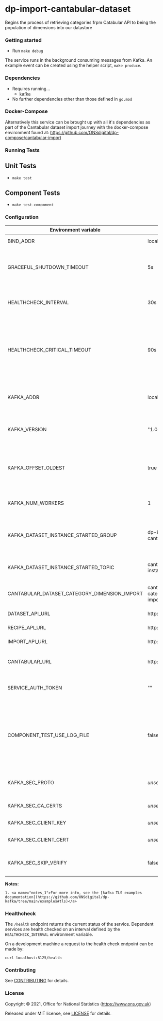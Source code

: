 dp-import-cantabular-dataset
================
Begins the process of retrieving categories frpm Catabular API to being the population of dimensions into our datastore

### Getting started

* Run `make debug`

The service runs in the background consuming messages from Kafka.
An example event can be created using the helper script, `make produce`.

### Dependencies

* Requires running…
  * [kafka](https://github.com/ONSdigital/dp/blob/main/guides/INSTALLING.md#prerequisites)
* No further dependencies other than those defined in `go.mod`

### Docker-Compose ###

Alternatively this service can be brought up with all it's dependencies as part of the
Cantabular dataset import journey with the docker-compose environment found at:
https://github.com/ONSdigital/dp-compose/cantabular-import

### Running Tests ###

## Unit Tests ##

* `make test`

## Component Tests ##

* `make test-component`

### Configuration

| Environment variable                         | Default                                      | Description
| ----------------------------                 | ---------------------------------            | -----------
| BIND_ADDR                                    | localhost:26100                              | The host and port to bind to
| GRACEFUL_SHUTDOWN_TIMEOUT                    | 5s                                           | The graceful shutdown timeout in seconds (`time.Duration` format)
| HEALTHCHECK_INTERVAL                         | 30s                                          | Time between self-healthchecks (`time.Duration` format)
| HEALTHCHECK_CRITICAL_TIMEOUT                 | 90s                                          | Time to wait until an unhealthy dependent propagates its state to make this app unhealthy (`time.Duration` format)
| KAFKA_ADDR                                   | localhost:9092                               | The kafka broker addresses (can be comma separated)
| KAFKA_VERSION                                | "1.0.2"                                      | The kafka version that this service expects to connect to
| KAFKA_OFFSET_OLDEST                          | true                                         | Start processing Kafka messages in order from the oldest in the queue
| KAFKA_NUM_WORKERS                            | 1                                            | The maximum number of parallel kafka consumers
| KAFKA_DATASET_INSTANCE_STARTED_GROUP         | dp-import-cantabular-dataset                 | The consumer group this application to consume ImageUploaded messages
| KAFKA_DATASET_INSTANCE_STARTED_TOPIC         | cantabular-dataset-instance-started          | The name of the topic to consume messages from
| CANTABULAR_DATASET_CATEGORY_DIMENSION_IMPORT | cantabular-dataset-category-dimension-import | The name of the topic to produce messages to
| DATASET_API_URL                              | http://localhost:22000                       | HOST URL for dp-dataset-api
| RECIPE_API_URL                               | http://localhost:22300                       | HOST URL for dp-recipe-api
| IMPORT_API_URL                               | http://localhost:21800                       | HOST URL for dp-import-api
| CANTABULAR_URL                               | http://localhost:8491                        | HOST URL for dp-cantabular-server
| SERVICE_AUTH_TOKEN                           | ""                                           | Service auth token for authorizing requests
| COMPONENT_TEST_USE_LOG_FILE                  | false                                        | Output component test logs to temporary file instead of stdout. Used for displaying output for component tests in Concourse.
| KAFKA_SEC_PROTO                              | _unset_                                      | if set to `TLS`, kafka connections will use TLS [[1]](#notes_1)
| KAFKA_SEC_CA_CERTS                           | _unset_                                      | CA cert chain for the server cert [[1]](#notes_1)
| KAFKA_SEC_CLIENT_KEY                         | _unset_                                      | PEM for the client key [[1]](#notes_1)
| KAFKA_SEC_CLIENT_CERT                        | _unset_                                      | PEM for the client certificate [[1]](#notes_1)
| KAFKA_SEC_SKIP_VERIFY                        | false                                        | ignores server certificate issues if `true` [[1]](#notes_1)

**Notes:**

    1. <a name="notes_1">For more info, see the [kafka TLS examples documentation](https://github.com/ONSdigital/dp-kafka/tree/main/examples#tls)</a>

### Healthcheck

 The `/health` endpoint returns the current status of the service. Dependent services are health checked on an interval defined by the `HEALTHCHECK_INTERVAL` environment variable.

 On a development machine a request to the health check endpoint can be made by:

 `curl localhost:8125/health`

### Contributing

See [CONTRIBUTING](CONTRIBUTING.md) for details.

### License

Copyright © 2021, Office for National Statistics (https://www.ons.gov.uk)

Released under MIT license, see [LICENSE](LICENSE.md) for details.

